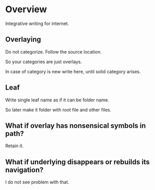 # Overview

Integrative writing for internet.

## Overlaying

Do not categorize. Follow the source location. 

So your categories are just overlays.

In case of category is new write here, until solid category arises.

## Leaf

Write single leaf name as if it can be folder name.

So later make it folder with root file and other files.

## What if overlay has nonsensical symbols in path?

Retain it.

## What if underlying disappears or rebuilds its navigation?

I do not see problem with that.